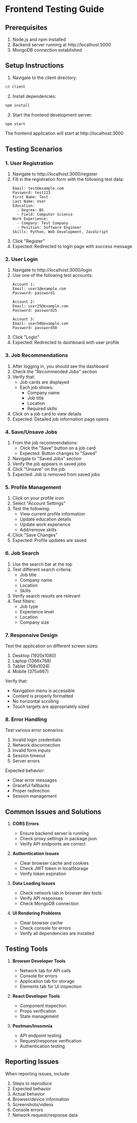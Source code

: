 # Frontend Testing Guide

## Prerequisites

1. Node.js and npm installed
2. Backend server running at http://localhost:5000
3. MongoDB connection established

## Setup Instructions

1. Navigate to the client directory:
```bash
cd client
```

2. Install dependencies:
```bash
npm install
```

3. Start the frontend development server:
```bash
npm start
```

The frontend application will start at http://localhost:3000

## Testing Scenarios

### 1. User Registration

1. Navigate to http://localhost:3000/register
2. Fill in the registration form with the following test data:
   ```
   Email: test@example.com
   Password: test123
   First Name: Test
   Last Name: User
   Education:
     - Degree: BS
     - Field: Computer Science
   Work Experience:
     - Company: Test Company
     - Position: Software Engineer
   Skills: Python, Web Development, JavaScript
   ```
3. Click "Register"
4. Expected: Redirected to login page with success message

### 2. User Login

1. Navigate to http://localhost:3000/login
2. Use one of the following test accounts:
   ```
   Account 1:
   Email: user1@example.com
   Password: password1

   Account 2:
   Email: user25@example.com
   Password: password25

   Account 3:
   Email: user50@example.com
   Password: password50
   ```
3. Click "Login"
4. Expected: Redirected to dashboard with user profile

### 3. Job Recommendations

1. After logging in, you should see the dashboard
2. Check the "Recommended Jobs" section
3. Verify that:
   - Job cards are displayed
   - Each job shows:
     - Company name
     - Job title
     - Location
     - Required skills
4. Click on a job card to view details
5. Expected: Detailed job information page opens

### 4. Save/Unsave Jobs

1. From the job recommendations:
   - Click the "Save" button on a job card
   - Expected: Button changes to "Saved"
2. Navigate to "Saved Jobs" section
3. Verify the job appears in saved jobs
4. Click "Unsave" on the job
5. Expected: Job is removed from saved jobs

### 5. Profile Management

1. Click on your profile icon
2. Select "Account Settings"
3. Test the following:
   - View current profile information
   - Update education details
   - Update work experience
   - Add/remove skills
4. Click "Save Changes"
5. Expected: Profile updates are saved

### 6. Job Search

1. Use the search bar at the top
2. Test different search criteria:
   - Job title
   - Company name
   - Location
   - Skills
3. Verify search results are relevant
4. Test filters:
   - Job type
   - Experience level
   - Location
   - Company size

### 7. Responsive Design

Test the application on different screen sizes:
1. Desktop (1920x1080)
2. Laptop (1366x768)
3. Tablet (768x1024)
4. Mobile (375x667)

Verify that:
- Navigation menu is accessible
- Content is properly formatted
- No horizontal scrolling
- Touch targets are appropriately sized

### 8. Error Handling

Test various error scenarios:
1. Invalid login credentials
2. Network disconnection
3. Invalid form inputs
4. Session timeout
5. Server errors

Expected behavior:
- Clear error messages
- Graceful fallbacks
- Proper redirection
- Session management

## Common Issues and Solutions

1. **CORS Errors**
   - Ensure backend server is running
   - Check proxy settings in package.json
   - Verify API endpoints are correct

2. **Authentication Issues**
   - Clear browser cache and cookies
   - Check JWT token in localStorage
   - Verify token expiration

3. **Data Loading Issues**
   - Check network tab in browser dev tools
   - Verify API responses
   - Check MongoDB connection

4. **UI Rendering Problems**
   - Clear browser cache
   - Check console for errors
   - Verify all dependencies are installed

## Testing Tools

1. **Browser Developer Tools**
   - Network tab for API calls
   - Console for errors
   - Application tab for storage
   - Elements tab for UI inspection

2. **React Developer Tools**
   - Component inspection
   - Props verification
   - State management

3. **Postman/Insomnia**
   - API endpoint testing
   - Request/response verification
   - Authentication testing

## Reporting Issues

When reporting issues, include:
1. Steps to reproduce
2. Expected behavior
3. Actual behavior
4. Browser/device information
5. Screenshots/videos
6. Console errors
7. Network request/response data 